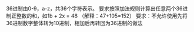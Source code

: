 36进制由0-9，a-z，共36个字符表示。 要求按照加法规则计算出任意两个36进制正整数的和，如1b + 2x = 48  （解释：47+105=152） 要求：不允许使用先将36进制数字整体转为10进制，相加后再转回为36进制的做法